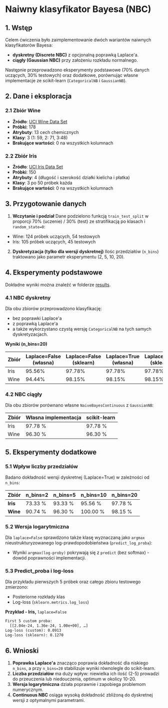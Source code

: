 # Naiwny klasyfikator Bayesa (NBC)

## 1. Wstęp

Celem ćwiczenia było zaimplementowanie dwóch wariantów naiwnych
klasyfikatorów Bayesa:

- **dyskretny (Discrete NBC)** z opcjonalną poprawką Laplace'a.
- **ciągły (Gaussian NBC)** przy założeniu rozkładu normalnego.

Następnie przeprowadzono eksperymenty podstawowe (70% danych uczących,
30% testowych) oraz dodatkowe, porównując własne implementacje ze scikit-learn
(`CategoricalNB` i `GaussianNB`).

## 2. Dane i eksploracja

### 2.1 Zbiór Wine

- **Żródło**: [UCI Wine Data Set](https://archive.ics.uci.edu/dataset/109/wine)
- **Próbki**: 178
- **Atrybuty**: 13 cech chemicznych
- **Klasy**: 3 (1: 59, 2: 71, 3:48)
- **Brakujące wartości**: 0 na wszystkich kolumnach

### 2.2 Zbiór Iris

- **Żródło**: [UCI Iris Data Set](https://archive.ics.uci.edu/dataset/53/iris)
- **Próbki**: 150
- **Atrybuty**: 4 (długość i szerokość działki kielicha i płatka)
- **Klasy**: 3 po 50 próbek każda
- **Brakujące wartości**: 0 na wszystkich kolumnach

## 3. Przygotowanie danych

1. **Wczytanie i podział**
  Dane podzielono funkcją `train_test_split` w proporcji 70% (uczenie) / 30%
  (test) ze stratifikacją po klasach i `random_state=0`:
  - Wine: 124 próbek uczących, 54 testowych
  - Iris: 105 próbek uczących, 45 testowych

2. **Dyskretyzacja (tylko dla wersji dyskretnej)**
  Ilośc przedziałów (`n_bins`) traktowano jako parametr eksperymentu (2, 5, 10, 20).

## 4. Eksperymenty podstawowe

Dokładne wyniki można znaleźć w folderze [results](./results).

### 4.1 NBC dyskretny

Dla obu zbiorów przeprowadzono klasyfikację:

- bez poprawki Laplace'a
- z poprawką Laplace'a
- a także wykorzystano czystą wersję `CategoricalNB` na tych samych dyskretyzacjach.

**Wyniki (n_bins=20)**

| Zbiór | Laplace=False (własna) | Laplace=False (sklearn) | Laplace=True (własna) | Laplace=True (sklearn) |
| ----- | ---------------------- | ----------------------- | --------------------- | ---------------------- |
| Iris  | 95.56%                 | 97.78%                  | 97.78%                | 97.78%                 |
| Wine  | 94.44%                 | 98.15%                  | 98.15%                | 98.15%                 |

### 4.2 NBC ciągły

Dla obu zbiorów porównano własne `NaiveBayesContinuous` z `GaussianNB`:

| Zbiór    | Własna implementacja | scikit-learn |
| -------- | -------------------- | ------------ |
| Iris     | 97.78 %              | 97.78 %      |
| Wine     | 96.30 %              | 96.30 %      |

## 5. Eksperymenty dodatkowe

### 5.1 Wpływ liczby przedziałów

Badano dokładność wersji dyskretnej (Laplace=True) w zależności od `n_bins`:

| Zbiór    | n_bins=2 | n_bins=5 | n_bins=10 | n_bins=20 |
| -------- | -------- | -------- | --------- | --------- |
| **Iris** | 73.33 %  | 93.33 %  | 95.56 %   | 97.78 %   |
| **Wine** | 90.74 %  | 96.30 %  | 100.00 %  | 98.15 %   |

### 5.2 Wersja logarytmiczna

Dla `laplace=False` sprawdzono także klasę wyznaczaną jako `argmax`
nieustrukturyzowanego log-prawdopodobieństwa (`predict_log_proba`):

- Wyniki `argmax(log-proby)` pokrywają się z `predict` (bez softmax) -
  dowód poprawności implementacji.

### 5.3 Predict_proba i log-loss

Dla przykładu pierwszych 5 próbek oraz całego zbioru testowego zmierzono:

- Posteriorne rozkłady klas
- Log-loss (`sklearn.metrics.log_loss`)

**Przykład - Iris,** `laplace=False`

```txt
First 5 custom proba:
  [[2.04e-24, 1.36e-24, 1.00e+00], …]
Log-loss (custom): 0.0913
Log-loss (sklearn): 0.1270
```

## 6. Wnioski

1. **Poprawka Laplace'a** znacząco poprawia dokładność dla niskiego `n_bins`, a
przy `n_bins=20` stabilizuje wyniki równolegle do scikit-learn.
2. **Liczba przedziałów** ma duży wpływ: niewielka ich ilość (2-5) prowadzi do
przeuczenia lub niedouczenia, optimum w okolicy 10-20.
3. **Wersja logarytmiczna** działa poprawnie i zapobiega problemom numerycznym.
4. **Continuous NBC** osiąga wysoką dokładność zbliżoną do dyskretnej wersji z
optymalnymi parametrami.

